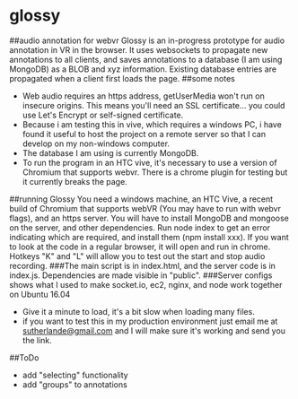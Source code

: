 # glossy
##audio annotation for webvr
Glossy is an in-progress prototype for audio annotation in VR in the browser. It uses websockets to propagate new annotations to all clients, and saves annotations to a database (I am using MongoDB) as a BLOB and xyz information. Existing database entries are propagated when a client first loads the page.
##some notes
- Web audio requires an https address, getUserMedia won't run on insecure origins. This means you'll need an SSL certificate... you could use Let's Encrypt or self-signed certificate. 
- Because i am testing this in vive, which requires a windows PC, i have found it useful to host the project on a remote server so that I can develop on my non-windows computer. 
- The database I am using is currently MongoDB.
- To run the program in an HTC vive, it's necessary to use a version of Chromium that supports webvr. There is a chrome plugin for testing but it currently breaks the page.

##running Glossy
You need a windows machine, an HTC Vive, a recent build of Chromium that supports webVR (You may have to run with webvr flags), and an https server. You will have to install MongoDB and mongoose on the server, and other dependencies. Run node index to get an error indicating which are required, and install them (npm install xxx). If you want to look at the code in a regular browser, it will open and run in chrome. Hotkeys "K" and "L" will allow you to test out the start and stop audio recording. 
###The main script is in index.html, and the server code is in index.js. Dependencies are made visible in "public". 
###Server configs shows what I used to make socket.io, ec2, nginx, and node work together on Ubuntu 16.04
- Give it a minute to load, it's a bit slow when loading many files. 
- if you want to test this in my production environment just email me at sutherlande@gmail.com and I will make sure it's working and send you the link.


##ToDo
- add "selecting" functionality
- add "groups" to annotations

